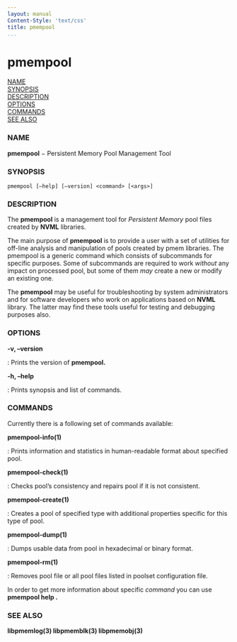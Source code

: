 ```yaml
---
layout: manual
Content-Style: 'text/css'
title: pmempool
...
```

# pmempool

[NAME](#name)<br />
[SYNOPSIS](#synopsis)<br />
[DESCRIPTION](#description)<br />
[OPTIONS](#options)<br />
[COMMANDS](#commands)<br />
[SEE ALSO](#see-also)<br />

### NAME

**pmempool** − Persistent Memory Pool Management Tool

### SYNOPSIS

```
pmempool [–help] [–version] <command> [<args>]
```

### DESCRIPTION

The **pmempool** is a management tool for *Persistent Memory* pool files created by **NVML** libraries.

The main purpose of **pmempool** is to provide a user with a set of utilities for off-line analysis and manipulation of pools created by pmem libraries. The pmempool is a generic command which consists of subcommands for specific purposes. Some of subcommands are required to work *without* any impact on processed pool, but some of them *may* create a new or modify an existing one.

The **pmempool** may be useful for troubleshooting by system administrators and for software developers who work on applications based on **NVML** library. The latter may find these tools useful for testing and debugging purposes also.

### OPTIONS

**-v, –version**

: Prints the version of **pmempool.**

**-h, –help**

: Prints synopsis and list of commands.

### COMMANDS

Currently there is a following set of commands available:

**pmempool-info(1)**

: Prints information and statistics in human-readable format about specified pool.

**pmempool-check(1)**

: Checks pool’s consistency and repairs pool if it is not consistent.

**pmempool-create(1)**

: Creates a pool of specified type with additional properties specific for this type of pool.

**pmempool-dump(1)**

: Dumps usable data from pool in hexadecimal or binary format.

**pmempool-rm(1)**

: Removes pool file or all pool files listed in poolset configuration file.

In order to get more information about specific *command* you can use **pmempool help <command>.**

### SEE ALSO

**libpmemlog(3) libpmemblk(3) libpmemobj(3)**
